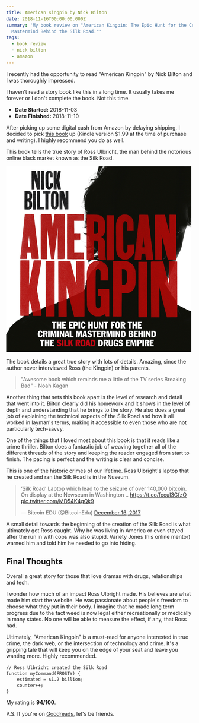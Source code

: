 ```yaml
---
title: American Kingpin by Nick Bilton
date: 2018-11-16T00:00:00.000Z
summary: 'My book review on "American Kingpin: The Epic Hunt for the Criminal
  Mastermind Behind the Silk Road."'
tags:
  - book review
  - nick bilton
  - amazon
---
```

I recently had the opportunity to read "American Kingpin" by Nick Bilton and I was thoroughly impressed. 

I haven't read a story book like this in a long time. It usually takes me forever or I don't complete the book. Not this time. 

* **Date Started:** 2018-11-03
* **Date Finished:** 2018-11-10

After picking up some digital cash from Amazon by delaying shipping, I decided to pick [this book](https://amzn.to/2SYiAsT) up (Kindle version $1.99 at the time of purchase and writing). I highly recommend you do as well.

This book tells the true story of Ross Ulbricht, the man behind the notorious online black market known as the Silk Road.

![american kingpin pdf](/static/img/american-kingpin.png)

The book details a great true story with lots of details. Amazing, since the author never interviewed Ross (the Kingpin) or his parents.

> "Awesome book which reminds me a little of the TV series Breaking Bad" - Noah Kagan

Another thing that sets this book apart is the level of research and detail that went into it. Bilton clearly did his homework and it shows in the level of depth and understanding that he brings to the story. He also does a great job of explaining the technical aspects of the Silk Road and how it all worked in layman's terms, making it accessible to even those who are not particularly tech-savvy.

One of the things that I loved most about this book is that it reads like a crime thriller. Bilton does a fantastic job of weaving together all of the different threads of the story and keeping the reader engaged from start to finish. The pacing is perfect and the writing is clear and concise.

This is one of the historic crimes of our lifetime. Ross Ulbright's laptop that he created and ran the Silk Road is in the Nuseum.

<blockquote class="twitter-tweet" data-lang="en"><p lang="en" dir="ltr">‘Silk Road’ Laptop which lead to the seizure of over 140,000 bitcoin. On display at the Newseum in Washington .. <a href="https://t.co/fccuI3GfzO">https://t.co/fccuI3GfzO</a> <a href="https://t.co/MD54K4gQk9">pic.twitter.com/MD54K4gQk9</a></p>&mdash; Bitcoin EDU (@BitcoinEdu) <a href="https://twitter.com/BitcoinEdu/status/942119414215745536?ref_src=twsrc%5Etfw">December 16, 2017</a></blockquote>
<script async src="https://platform.twitter.com/widgets.js" charset="utf-8"></script>

A small detail towards the beginning of the creation of the Silk Road is what ultimately got Ross caught. Why he was living in America or even stayed after the run in with cops was also stupid. Variety Jones (his online mentor) warned him and told him he needed to go into hiding.

## Final Thoughts

Overall a great story for those that love dramas with drugs, relationships and tech. 

I wonder how much of an impact Ross Ulbright made. His believes are what made him start the website. He was passionate about people's freedom to choose what they put in their body. I imagine that he made long term progress due to the fact weed is now legal either recreationally or medically in many states. No one will be able to measure the effect, if any, that Ross had.

Ultimately, "American Kingpin" is a must-read for anyone interested in true crime, the dark web, or the intersection of technology and crime. It's a gripping tale that will keep you on the edge of your seat and leave you wanting more. Highly recommended.



```text/2-3
// Ross Ulbricht created the Silk Road
function myCommand(FROSTY) {
	estimated = $1.2 billion;
	counter++;
}
```

My rating is **94/100**.

P.S. If you're on [Goodreads](https://www.goodreads.com/user/show/15829170-bradley), let's be friends.